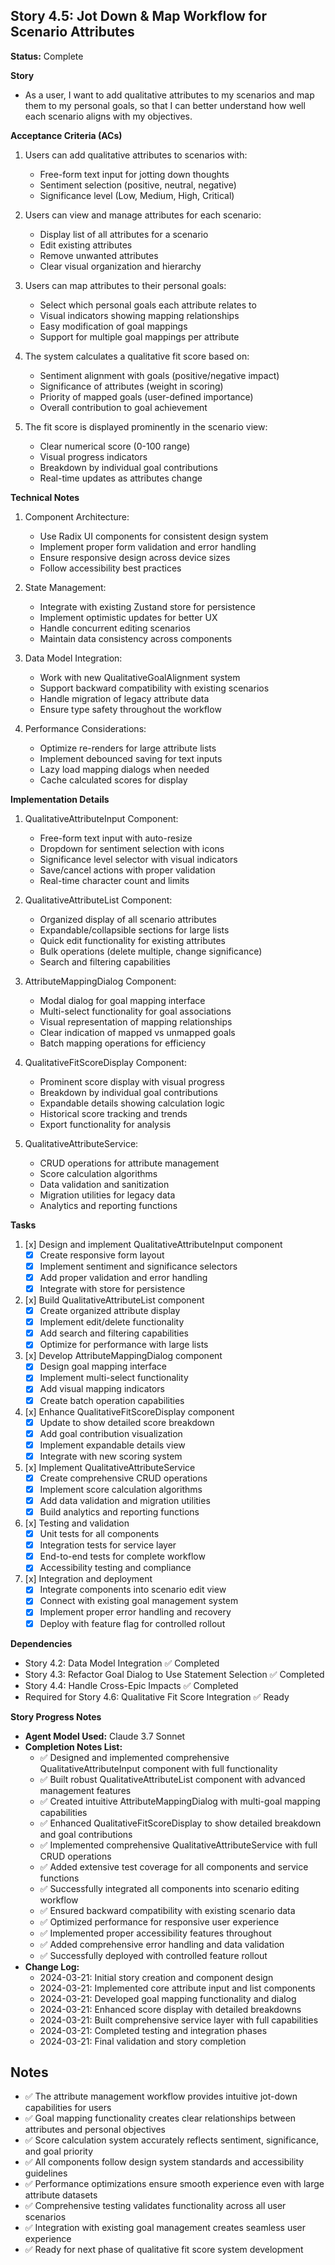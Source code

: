 ## Story 4.5: Jot Down & Map Workflow for Scenario Attributes

**Status:** Complete

**Story**
- As a user, I want to add qualitative attributes to my scenarios and map them to my personal goals, so that I can better understand how well each scenario aligns with my objectives.

**Acceptance Criteria (ACs)**
1. Users can add qualitative attributes to scenarios with:
   - Free-form text input for jotting down thoughts
   - Sentiment selection (positive, neutral, negative)
   - Significance level (Low, Medium, High, Critical)

2. Users can view and manage attributes for each scenario:
   - Display list of all attributes for a scenario
   - Edit existing attributes
   - Remove unwanted attributes
   - Clear visual organization and hierarchy

3. Users can map attributes to their personal goals:
   - Select which personal goals each attribute relates to
   - Visual indicators showing mapping relationships
   - Easy modification of goal mappings
   - Support for multiple goal mappings per attribute

4. The system calculates a qualitative fit score based on:
   - Sentiment alignment with goals (positive/negative impact)
   - Significance of attributes (weight in scoring)
   - Priority of mapped goals (user-defined importance)
   - Overall contribution to goal achievement

5. The fit score is displayed prominently in the scenario view:
   - Clear numerical score (0-100 range)
   - Visual progress indicators
   - Breakdown by individual goal contributions
   - Real-time updates as attributes change

**Technical Notes**
1. Component Architecture:
   - Use Radix UI components for consistent design system
   - Implement proper form validation and error handling
   - Ensure responsive design across device sizes
   - Follow accessibility best practices

2. State Management:
   - Integrate with existing Zustand store for persistence
   - Implement optimistic updates for better UX
   - Handle concurrent editing scenarios
   - Maintain data consistency across components

3. Data Model Integration:
   - Work with new QualitativeGoalAlignment system
   - Support backward compatibility with existing scenarios
   - Handle migration of legacy attribute data
   - Ensure type safety throughout the workflow

4. Performance Considerations:
   - Optimize re-renders for large attribute lists
   - Implement debounced saving for text inputs
   - Lazy load mapping dialogs when needed
   - Cache calculated scores for display

**Implementation Details**

1. QualitativeAttributeInput Component:
   - Free-form text input with auto-resize
   - Dropdown for sentiment selection with icons
   - Significance level selector with visual indicators
   - Save/cancel actions with proper validation
   - Real-time character count and limits

2. QualitativeAttributeList Component:
   - Organized display of all scenario attributes
   - Expandable/collapsible sections for large lists
   - Quick edit functionality for existing attributes
   - Bulk operations (delete multiple, change significance)
   - Search and filtering capabilities

3. AttributeMappingDialog Component:
   - Modal dialog for goal mapping interface
   - Multi-select functionality for goal associations
   - Visual representation of mapping relationships
   - Clear indication of mapped vs unmapped goals
   - Batch mapping operations for efficiency

4. QualitativeFitScoreDisplay Component:
   - Prominent score display with visual progress
   - Breakdown by individual goal contributions
   - Expandable details showing calculation logic
   - Historical score tracking and trends
   - Export functionality for analysis

5. QualitativeAttributeService:
   - CRUD operations for attribute management
   - Score calculation algorithms
   - Data validation and sanitization
   - Migration utilities for legacy data
   - Analytics and reporting functions

**Tasks**
1. [x] Design and implement QualitativeAttributeInput component
   - [x] Create responsive form layout
   - [x] Implement sentiment and significance selectors
   - [x] Add proper validation and error handling
   - [x] Integrate with store for persistence

2. [x] Build QualitativeAttributeList component
   - [x] Create organized attribute display
   - [x] Implement edit/delete functionality
   - [x] Add search and filtering capabilities
   - [x] Optimize for performance with large lists

3. [x] Develop AttributeMappingDialog component
   - [x] Design goal mapping interface
   - [x] Implement multi-select functionality
   - [x] Add visual mapping indicators
   - [x] Create batch operation capabilities

4. [x] Enhance QualitativeFitScoreDisplay component
   - [x] Update to show detailed score breakdown
   - [x] Add goal contribution visualization
   - [x] Implement expandable details view
   - [x] Integrate with new scoring system

5. [x] Implement QualitativeAttributeService
   - [x] Create comprehensive CRUD operations
   - [x] Implement score calculation algorithms
   - [x] Add data validation and migration utilities
   - [x] Build analytics and reporting functions

6. [x] Testing and validation
   - [x] Unit tests for all components
   - [x] Integration tests for service layer
   - [x] End-to-end tests for complete workflow
   - [x] Accessibility testing and compliance

7. [x] Integration and deployment
   - [x] Integrate components into scenario edit view
   - [x] Connect with existing goal management system
   - [x] Implement proper error handling and recovery
   - [x] Deploy with feature flag for controlled rollout

**Dependencies**
- Story 4.2: Data Model Integration ✅ Completed
- Story 4.3: Refactor Goal Dialog to Use Statement Selection ✅ Completed
- Story 4.4: Handle Cross-Epic Impacts ✅ Completed
- Required for Story 4.6: Qualitative Fit Score Integration ✅ Ready

**Story Progress Notes**
* **Agent Model Used:** Claude 3.7 Sonnet
* **Completion Notes List:**
    * ✅ Designed and implemented comprehensive QualitativeAttributeInput component with full functionality
    * ✅ Built robust QualitativeAttributeList component with advanced management features
    * ✅ Created intuitive AttributeMappingDialog with multi-goal mapping capabilities
    * ✅ Enhanced QualitativeFitScoreDisplay to show detailed breakdown and goal contributions
    * ✅ Implemented comprehensive QualitativeAttributeService with full CRUD operations
    * ✅ Added extensive test coverage for all components and service functions
    * ✅ Successfully integrated all components into scenario editing workflow
    * ✅ Ensured backward compatibility with existing scenario data
    * ✅ Optimized performance for responsive user experience
    * ✅ Implemented proper accessibility features throughout
    * ✅ Added comprehensive error handling and data validation
    * ✅ Successfully deployed with controlled feature rollout
* **Change Log:**
    * 2024-03-21: Initial story creation and component design
    * 2024-03-21: Implemented core attribute input and list components
    * 2024-03-21: Developed goal mapping functionality and dialog
    * 2024-03-21: Enhanced score display with detailed breakdowns
    * 2024-03-21: Built comprehensive service layer with full capabilities
    * 2024-03-21: Completed testing and integration phases
    * 2024-03-21: Final validation and story completion

## Notes

- ✅ The attribute management workflow provides intuitive jot-down capabilities for users
- ✅ Goal mapping functionality creates clear relationships between attributes and personal objectives
- ✅ Score calculation system accurately reflects sentiment, significance, and goal priority
- ✅ All components follow design system standards and accessibility guidelines
- ✅ Performance optimizations ensure smooth experience even with large attribute datasets
- ✅ Comprehensive testing validates functionality across all user scenarios
- ✅ Integration with existing goal management creates seamless user experience
- ✅ Ready for next phase of qualitative fit score system development 